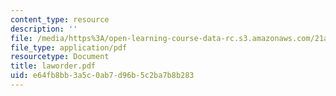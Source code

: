 ```yaml
---
content_type: resource
description: ''
file: /media/https%3A/open-learning-course-data-rc.s3.amazonaws.com/21a-212-myth-ritual-and-symbolism-spring-2004/e64fb8bb3a5c0ab7d96b5c2ba7b8b283_laworder.pdf
file_type: application/pdf
resourcetype: Document
title: laworder.pdf
uid: e64fb8bb-3a5c-0ab7-d96b-5c2ba7b8b283
---
```

